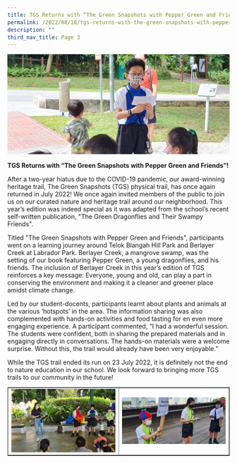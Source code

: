 ```yaml
---
title: TGS Returns with “The Green Snapshots with Pepper Green and Friends”!
permalink: /2022/08/18/tgs-returns-with-the-green-snapshots-with-pepper-green-and-friends/
description: ""
third_nav_title: Page 3
---
```

<img src="/images/pgf1.jpg">
<p><strong>TGS Returns with “The Green Snapshots with Pepper Green and Friends”!</strong></p>
<p>After a two-year hiatus due to the COVID-19 pandemic, our award-winning heritage trail, The Green Snapshots (TGS) physical trail, has once again returned in July 2022! We once again invited members of the public to join us on our curated nature and heritage trail around our neighborhood. This year’s edition was indeed special as it was adapted from the school’s recent self-written publication, "The Green Dragonflies and Their Swampy Friends".</p>
<p>Titled "The Green Snapshots with Pepper Green and Friends", participants went on a learning journey around Telok Blangah Hill Park and Berlayer Creek at Labrador Park. Berlayer Creek, a mangrove swamp, was the setting of our book featuring Pepper Green, a young dragonflies, and his friends. The inclusion of Berlayer Creek in this year’s edition of TGS reinforces a key message: Everyone, young and old, can play a part in conserving the environment and making it a cleaner and greener place amidst climate change.</p>
<p>Led by our student-docents, participants learnt about plants and animals at the various ‘hotspots’ in the area. The information sharing was also complemented with hands-on activities and food tasting for en even more engaging experience. A participant commented, “I had a wonderful session. The students were confident, both in sharing the prepared materials and in engaging directly in conversations. The hands-on materials were a welcome surprise. Without this, the trail would already have been very enjoyable.”</p>
<p>While the TGS trail ended its run on 23 July 2022, it is definitely not the end to nature education in our school. We look forward to bringing more TGS trails to our community in the future!</p>
<table style="border-collapse: collapse; width: 100%;" border="1">
<tbody>
<tr>
<td style="width: 50%;"><img src="/images/pgf2.jpg"></td>
<td style="width: 50%;"><img src="/images/pgf3.jpg"></td>
</tr>
</tbody>
</table>
